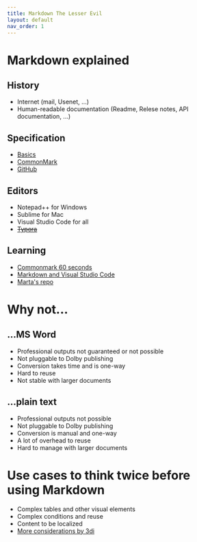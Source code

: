 ```yaml
---
title: Markdown The Lesser Evil
layout: default
nav_order: 1
---
```


# Markdown explained

## History

* Internet (mail, Usenet, ...)
* Human-readable documentation (Readme, Relese notes, API documentation, ...)

## Specification

* [Basics](https://daringfireball.net/projects/markdown/)
* [CommonMark](https://commonmark.org/)
* [GitHub](https://github.github.com/gfm/)

## Editors

* Notepad++ for Windows
* Sublime for Mac
* Visual Studio Code for all
* ~~[Typora](https://typora.io/)~~

## Learning

* [Commonmark 60 seconds](https://commonmark.org/help/)
* [Markdown and Visual Studio Code](https://code.visualstudio.com/docs/languages/markdown)
* [Marta's repo](https://github.com/martab0/Markdown)

# Why not...

## ...MS Word

* Professional outputs not guaranteed or not possible
* Not pluggable to Dolby publishing
* Conversion takes time and is one-way
* Hard to reuse
* Not stable with larger documents

## ...plain text

* Professional outputs not possible
* Not pluggable to Dolby publishing
* Conversion is manual and one-way
* A lot of overhead to reuse
* Hard to manage with larger documents

# Use cases to think twice before using Markdown

* Complex tables and other visual elements
* Complex conditions and reuse
* Content to be localized
* [More considerations by 3di](https://3di-info.com/markdown-for-documentation-6-pros-and-5-things-to-consider/)

